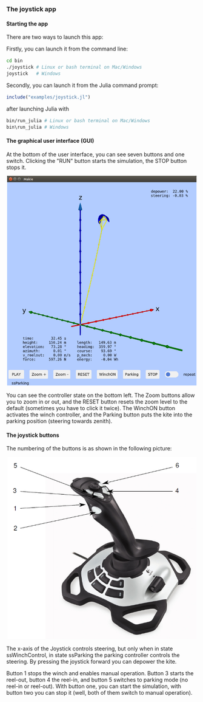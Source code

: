### The joystick app

#### Starting the app
There are two ways to launch this app:

Firstly, you can launch it from the command line:
```bash
cd bin
./joystick # Linux or bash terminal on Mac/Windows
joystick   # Windows
```
Secondly, you can launch it from the Julia command prompt:
```julia
include("examples/joystick.jl")
```
after launching Julia with
```bash
bin/run_julia # Linux or bash terminal on Mac/Windows
bin\run_julia # Windows
```

#### The graphical user interface (GUI)
At the bottom of the user interface, you can see seven buttons and one switch.
Clicking the "RUN" button starts the simulation, the STOP button stops it.
<p align="center"><img src="https://github.com/aenarete/KiteSimulators.jl/blob/main/docs/kite_4p.png?raw=true" width="500" /></p>
 You can see the controller state on the bottom left. The Zoom buttons allow you to zoom in or out, and the RESET button resets the zoom level to the default (sometimes you have to click it twice). The WinchON button activates the winch controller, and the Parking button puts the kite into the parking position (steering towards zenith).

 #### The joystick buttons
 The numbering of the buttons is as shown in the following picture:

<p align="center"><img src="https://github.com/aenarete/KiteSimulators.jl/blob/main/docs/joystick_buttons.png?raw=true" width="500" /></p>
The x-axis of the Joystick controls steering, but only when in state ssWinchControl, in state ssParking the parking controller controls the steering. By pressing the joystick forward you can depower the kite.

Button 1 stops the winch and enables manual operation. Button 3 starts the reel-out, button 4 the reel-in, and button 5 switches to parking mode (no reel-in or reel-out). With button one, you can start the simulation, with button two you can stop it (well, both of them switch to manual operation).